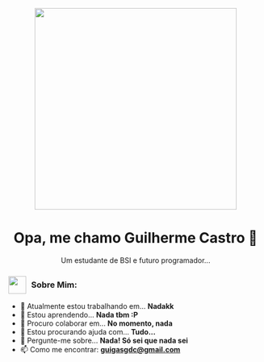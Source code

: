 
<p align="center">
  <img src="https://imgs.search.brave.com/QyjzOpLlPVwPa_geysObxyAPGOaPZ9mmv2WCQ5_Qf0A/rs:fit:860:0:0:0/g:ce/aHR0cHM6Ly9pLnBp/bmltZy5jb20vb3Jp/Z2luYWxzLzcyLzA0/LzI2LzcyMDQyNmEz/ZDE4M2UzYmQ2YWVi/YmJhNWE0MGNmMzY4/LmpwZw" width="400px" />
</p>

<h1 align="center">Opa, me chamo Guilherme Castro 👋</h1>

<p align="center">
  Um estudante de BSI e futuro programador... 
</p>

 
 <h3 style="display: flex; align-items: center;">
  <img src="https://imgs.search.brave.com/PD5rFU3m4TI6e1UFn5c4ak_BKaOGysQDXDwQHkMn7kM/rs:fit:860:0:0:0/g:ce/aHR0cHM6Ly9tZWRp/YS50ZW5vci5jb20v/OGpKR2NNazNERU1B/QUFBbS9nb3JpbGxh/ei0yZC53ZWJw" width="35" style="margin-right: 10px;" />
  Sobre Mim:
</h3>

- 🔭 Atualmente estou trabalhando em... **Nadakk**
- 🌱 Estou aprendendo... **Nada tbm :P**
- 👯 Procuro colaborar em... **No momento, nada**
- 🤔 Estou procurando ajuda com... **Tudo...**
- 💬 Pergunte-me sobre... **Nada! Só sei que nada sei**
- 📫 Como me encontrar: **guigasgdc@gmail.com**

